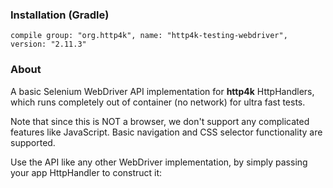 ### Installation (Gradle)
```compile group: "org.http4k", name: "http4k-testing-webdriver", version: "2.11.3"```

### About

A basic Selenium WebDriver API implementation for **http4k** HttpHandlers, which runs completely out of container (no network) for ultra fast tests.

Note that since this is NOT a browser, we don't support any complicated features like JavaScript. Basic navigation and CSS selector functionality are supported.

Use the API like any other WebDriver implementation, by simply passing your app HttpHandler to construct it:

<script src="http://gist-it.appspot.com/https://github.com/http4k/http4k/blob/master/src/docs/guide/modules/webdriver/example.kt"></script>
